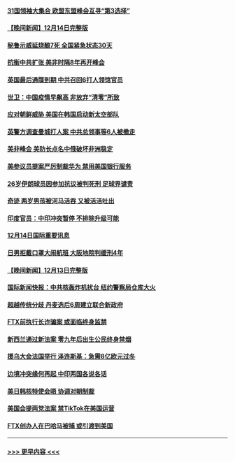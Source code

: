 #### [31国领袖大集合 欧盟东盟峰会互寻“第3选择”](../pages/prog202/a103598593.md?t=12151701) 
#### [【晚间新闻】12月14日完整版](../pages/prog202/a103598465.md?t=12151701) 
#### [秘鲁示威延烧酿7死 全国紧急状态30天](../pages/prog202/a103598548.md?t=12151701) 
#### [抗衡中共扩张 美非时隔8年再开峰会](../pages/prog202/a103598333.md?t=12151701) 
#### [英国最后通牒到期 中共召回6打人领馆官员](../pages/prog202/a103598341.md?t=12151701) 
#### [世卫：中国疫情早飙高 非放弃“清零”所致](../pages/prog202/a103598107.md?t=12151701) 
#### [应对朝鲜威胁 美国在韩国启动新太空部队](../pages/prog202/a103598119.md?t=12151701) 
#### [英警方调查曼城打人案 中共总领事等6人被撤走](../pages/prog202/a103598004.md?t=12151701) 
#### [美非峰会 美防长点名中俄破坏非洲稳定](../pages/prog202/a103597941.md?t=12151701) 
#### [美参议员提案严厉制裁华为 禁用美国银行服务](../pages/prog202/a103597938.md?t=12151701) 
#### [26岁伊朗球员因参加抗议被判死刑 足球界谴责](../pages/prog202/a103597849.md?t=12151701) 
#### [奇迹 两岁男孩被河马活吞 又被活活吐出](../pages/prog202/a103597843.md?t=12151701) 
#### [印度官员：中印冲突暂停 不排除升级可能](../pages/prog202/a103597835.md?t=12151701) 
#### [12月14日国际重要讯息](../pages/prog202/a103597856.md?t=12151701) 
#### [日男拒戴口罩大闹航班 大阪地院判缓刑4年](../pages/prog202/a103597755.md?t=12151701) 
#### [【晚间新闻】12月13日完整版](../pages/prog202/a103597629.md?t=12151701) 
#### [国际新闻快报：中共核轰炸机扰台 纽约警察局仓库大火](../pages/prog202/a103597669.md?t=12151701) 
#### [超越传统分歧 丹麦选后6周建立联合新政府](../pages/prog202/a103597723.md?t=12151701) 
#### [FTX前执行长诈骗案 或面临终身监禁](../pages/prog202/a103597696.md?t=12151701) 
#### [新西兰通过新法案 零九年后出生公民终身禁烟](../pages/prog202/a103597319.md?t=12151701) 
#### [援乌大会法国举行 泽连斯基：急需8亿欧元过冬](../pages/prog202/a103597485.md?t=12151701) 
#### [边境冲突缘何再起 中印两国各说各话](../pages/prog202/a103597496.md?t=12151701) 
#### [美日韩核特使会晤 协调对朝制裁](../pages/prog202/a103597489.md?t=12151701) 
#### [美国会提两党法案 禁TikTok在美国运营](../pages/prog202/a103597328.md?t=12151701) 
#### [FTX创办人在巴哈马被捕 或引渡到美国](../pages/prog202/a103597317.md?t=12151701) 

----
#### [ >>> 更早内容 <<< ](../indexes/prog202-earlier.md)
